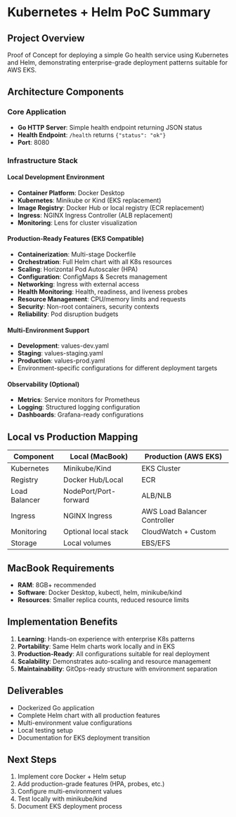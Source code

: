# Kubernetes + Helm PoC Summary

## Project Overview
Proof of Concept for deploying a simple Go health service using Kubernetes and Helm, demonstrating enterprise-grade deployment patterns suitable for AWS EKS.

## Architecture Components

### Core Application
- **Go HTTP Server**: Simple health endpoint returning JSON status
- **Health Endpoint**: `/health` returns `{"status": "ok"}`
- **Port**: 8080

### Infrastructure Stack

#### Local Development Environment
- **Container Platform**: Docker Desktop
- **Kubernetes**: Minikube or Kind (EKS replacement)
- **Image Registry**: Docker Hub or local registry (ECR replacement)
- **Ingress**: NGINX Ingress Controller (ALB replacement)
- **Monitoring**: Lens for cluster visualization

#### Production-Ready Features (EKS Compatible)
- **Containerization**: Multi-stage Dockerfile
- **Orchestration**: Full Helm chart with all K8s resources
- **Scaling**: Horizontal Pod Autoscaler (HPA)
- **Configuration**: ConfigMaps & Secrets management
- **Networking**: Ingress with external access
- **Health Monitoring**: Health, readiness, and liveness probes
- **Resource Management**: CPU/memory limits and requests
- **Security**: Non-root containers, security contexts
- **Reliability**: Pod disruption budgets

#### Multi-Environment Support
- **Development**: values-dev.yaml
- **Staging**: values-staging.yaml
- **Production**: values-prod.yaml
- Environment-specific configurations for different deployment targets

#### Observability (Optional)
- **Metrics**: Service monitors for Prometheus
- **Logging**: Structured logging configuration
- **Dashboards**: Grafana-ready configurations

## Local vs Production Mapping

| Component | Local (MacBook) | Production (AWS EKS) |
|-----------|----------------|---------------------|
| Kubernetes | Minikube/Kind | EKS Cluster |
| Registry | Docker Hub/Local | ECR |
| Load Balancer | NodePort/Port-forward | ALB/NLB |
| Ingress | NGINX Ingress | AWS Load Balancer Controller |
| Monitoring | Optional local stack | CloudWatch + Custom |
| Storage | Local volumes | EBS/EFS |

## MacBook Requirements
- **RAM**: 8GB+ recommended
- **Software**: Docker Desktop, kubectl, helm, minikube/kind
- **Resources**: Smaller replica counts, reduced resource limits

## Implementation Benefits
1. **Learning**: Hands-on experience with enterprise K8s patterns
2. **Portability**: Same Helm charts work locally and in EKS
3. **Production-Ready**: All configurations suitable for real deployment
4. **Scalability**: Demonstrates auto-scaling and resource management
5. **Maintainability**: GitOps-ready structure with environment separation

## Deliverables
- Dockerized Go application
- Complete Helm chart with all production features
- Multi-environment value configurations
- Local testing setup
- Documentation for EKS deployment transition

## Next Steps
1. Implement core Docker + Helm setup
2. Add production-grade features (HPA, probes, etc.)
3. Configure multi-environment values
4. Test locally with minikube/kind
5. Document EKS deployment process